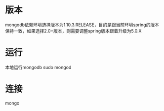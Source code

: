 # 版本
mongodb依赖环境选择版本为1.10.3.RELEASE，目的是跟当前环境spring的版本保持一致，如果选择2.0+版本，则需要调整spring版本跟着升级为5.0.X
# 运行
本地运行mongodb
sudo mongod
# 连接
mongo
